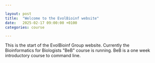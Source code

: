 ```yaml
---

layout: post
title:  "Welcome to the EvolBioinf website"
date:   2025-02-17 09:00:00 +0100
categories: course

---
```


This is the start of the EvolBioinf Group website.  Currently the
Bioinformatics for Biologists "BeB" course is running.  BeB is a one
week introductory course to command line.